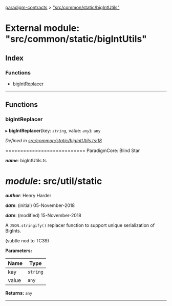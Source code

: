 [paradigm-contracts](../README.md) > ["src/common/static/bigIntUtils"](../modules/_src_common_static_bigintutils_.md)

# External module: "src/common/static/bigIntUtils"

## Index

### Functions

* [bigIntReplacer](_src_common_static_bigintutils_.md#bigintreplacer)

---

## Functions

<a id="bigintreplacer"></a>

###  bigIntReplacer

▸ **bigIntReplacer**(key: *`string`*, value: *`any`*): `any`

*Defined in [src/common/static/bigIntUtils.ts:18](https://github.com/paradigmfoundation/paradigmcore/blob/9a91704/src/common/static/bigIntUtils.ts#L18)*

\=========================== ParadigmCore: Blind Star

*__name__*: bigIntUtils.ts

*__module__*: src/util/static
===============

*__author__*: Henry Harder

*__date__*: (initial) 05-November-2018

*__date__*: (modified) 15-November-2018

A `JSON.stringify()` replacer function to support unique serialization of BigInts.

(subtle nod to TC39)

**Parameters:**

| Name | Type |
| ------ | ------ |
| key | `string` |
| value | `any` |

**Returns:** `any`

___

